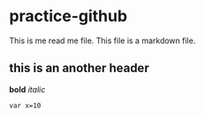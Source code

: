 # practice-github
This is me read me file. This file is a markdown file. 

## this is an another header 


**bold** *italic*

```
var x=10

```
